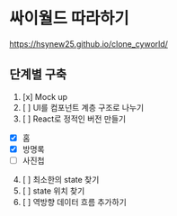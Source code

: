 # 싸이월드 따라하기

https://hsynew25.github.io/clone_cyworld/

## 단계별 구축

1. [x] Mock up
2. [ ] UI를 컴포넌트 계층 구조로 나누기
3. [ ] React로 정적인 버전 만들기

- [x] 홈
- [x] 방명록
- [ ] 사진첩

4. [ ] 최소한의 state 찾기
5. [ ] state 위치 찾기
6. [ ] 역방향 데이터 흐름 추가하기
